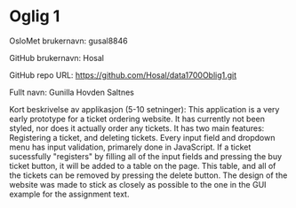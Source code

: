 Oglig 1
=======
OsloMet brukernavn: gusal8846

GitHub brukernavn: Hosal

GitHub repo URL: https://github.com/Hosal/data1700Oblig1.git

Fullt navn: Gunilla Hovden Saltnes

Kort beskrivelse av applikasjon (5-10 setninger):
This application is a very early prototype for a ticket ordering website.
It has currently not been styled, nor does it actually order any tickets.
It has two main features: Registering a ticket, and deleting tickets.
Every input field and dropdown menu has input validation, primarely done in JavaScript.
If a ticket sucessfully "registers" by filling all of the input fields and pressing the buy ticket button, it will be added to a table on the page.
This table, and all of the tickets can be removed by pressing the delete button.
The design of the website was made to stick as closely as possible to the one in the GUI example for the assignment text.
